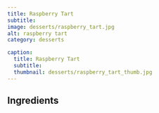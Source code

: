 ```yaml
---
title: Raspberry Tart
subtitle:
image: desserts/raspberry_tart.jpg
alt: raspberry tart
category: desserts

caption:
  title: Raspberry Tart
  subtitle:
  thumbnail: desserts/raspberry_tart_thumb.jpg
---
```


## Ingredients
